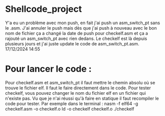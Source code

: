 # Shellcode_project

Y'a eu un problème avec mon push, en fait j'ai push un asm_switch_pt sans le .asm. J'ai annuler le push mais dès que j'ai push à nouveau avec le bon nom de fichier ça a changé la date de push pour checkelf.asm et ça a rajouté un asm_switch_pt avec rien dedans. Le checkelf est là depuis plusieurs jours et j'ai juste update le code de asm_switch_pt.asm. 17/12/2024 14:55 

# Pour lancer le code : 

Pour checkelf.asm et asm_switch_pt il faut mettre le chemin absolu où se trouve le fichier elf. Il faut le faire directement dans le code. Pour tester checkelf, vous pouvez changer le nom du fichier elf en un fichier qui n'existe pas. Vu que je n'ai réussi qu'à faire en statique il faut recompiler le code pour tester. Par exemple dans le terminal :
nasm -f elf64 -g checkelf.asm -o checkelf.o
ld -o checkelf checkelf.o
./checkelf




